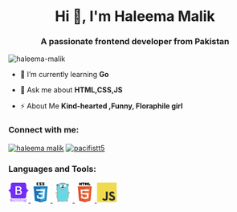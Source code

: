 <h1 align="center">Hi 👋, I'm Haleema Malik</h1>
<h3 align="center">A passionate frontend developer from Pakistan</h3>

<p align="left"> <img src="https://komarev.com/ghpvc/?username=haleema-malik&label=Profile%20views&color=0e75b6&style=flat" alt="haleema-malik" /> </p>

- 🌱 I’m currently learning **Go**

- 💬 Ask me about **HTML,CSS,JS**

- ⚡ About Me **Kind-hearted ,Funny, Floraphile girl**

<h3 align="left">Connect with me:</h3>
<p align="left">
<a href="https://linkedin.com/in/haleema malik" target="blank"><img align="center" src="https://raw.githubusercontent.com/rahuldkjain/github-profile-readme-generator/master/src/images/icons/Social/linked-in-alt.svg" alt="haleema malik" height="30" width="40" /></a>
<a href="https://instagram.com/pacifistt5" target="blank"><img align="center" src="https://raw.githubusercontent.com/rahuldkjain/github-profile-readme-generator/master/src/images/icons/Social/instagram.svg" alt="pacifistt5" height="30" width="40" /></a>
</p>

<h3 align="left">Languages and Tools:</h3>
<p align="left"> <a href="https://getbootstrap.com" target="_blank" rel="noreferrer"> <img src="https://raw.githubusercontent.com/devicons/devicon/master/icons/bootstrap/bootstrap-plain-wordmark.svg" alt="bootstrap" width="40" height="40"/> </a> <a href="https://www.w3schools.com/css/" target="_blank" rel="noreferrer"> <img src="https://raw.githubusercontent.com/devicons/devicon/master/icons/css3/css3-original-wordmark.svg" alt="css3" width="40" height="40"/> </a> <a href="https://golang.org" target="_blank" rel="noreferrer"> <img src="https://raw.githubusercontent.com/devicons/devicon/master/icons/go/go-original.svg" alt="go" width="40" height="40"/> </a> <a href="https://www.w3.org/html/" target="_blank" rel="noreferrer"> <img src="https://raw.githubusercontent.com/devicons/devicon/master/icons/html5/html5-original-wordmark.svg" alt="html5" width="40" height="40"/> </a> <a href="https://developer.mozilla.org/en-US/docs/Web/JavaScript" target="_blank" rel="noreferrer"> <img src="https://raw.githubusercontent.com/devicons/devicon/master/icons/javascript/javascript-original.svg" alt="javascript" width="40" height="40"/> </a> </p>

